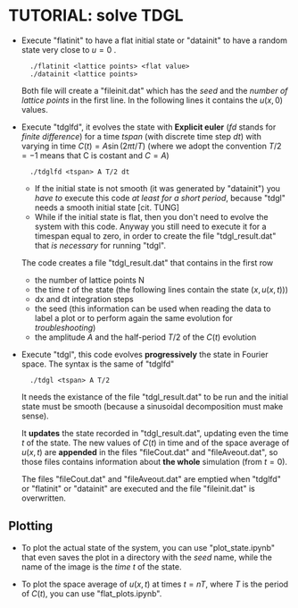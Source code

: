# TUTORIAL: solve TDGL
- Execute "flatinit" to have a flat initial state or "datainit" to have a random state very close to $u=0$ .
        
        ./flatinit <lattice points> <flat value>
        ./datainit <lattice points>
    Both file will create a "fileinit.dat" which has the _seed_ and the _number of lattice points_ in the first line.
    In the following lines it contains the $u(x,0)$ values.

- Execute "tdglfd", it evolves the state with **Explicit euler** (_fd_ stands for _finite difference_) for a time $tspan$ (with discrete time step $dt$) with varying in time $C(t) = A\sin(2\pi t/T)$ (where we adopt the convention $T/2 = -1$ means that C is costant and $C=A$)
        
        ./tdglfd <tspan> A T/2 dt
        

    - If the initial state is not smooth (it was generated by "datainit") you _have to_ execute this code _at least for a short period_, because "tdgl" needs a smooth initial state [cit. TUNG]
    - While if the initial state is flat, then you don't need to evolve the system with this code. Anyway you still need to execute it for a timespan equal to zero, in order to create the file "tdgl_result.dat" that _is necessary_ for running "tdgl".

    The code creates a file "tdgl_result.dat" that contains in the first row
    - the number of lattice points N
    - the time $t$ of the state (the following lines contain the state $(x, u(x,t))$)
    - dx and dt integration steps
    - the seed (this information can be used when reading the data to label a plot or to perform again the same evolution for _troubleshooting_)
    - the amplitude $A$ and the half-period $T/2$ of the $C(t)$ evolution
    
- Execute "tdgl", this code evolves **progressively** the state in Fourier space. The syntax is the same of "tdglfd"

        ./tdgl <tspan> A T/2
    It needs the existance of the file "tdgl_result.dat" to be run and the initial state must be smooth (because a sinusoidal decomposition must make sense).

    It **updates** the state recorded in "tdgl_result.dat", updating even the time $t$ of the state.
    The new values of $C(t)$ in time and of the space average of $u(x,t)$ are **appended** in the files "fileCout.dat" and "fileAveout.dat", so those files contains information about **the whole** simulation (from $t=0$).

    The files "fileCout.dat" and "fileAveout.dat" are emptied when "tdglfd" or "flatinit" or "datainit" are executed and the file "fileinit.dat" is overwritten.

## Plotting
- To plot the actual state of the system, you can use "plot_state.ipynb" that even saves the plot in a directory with the _seed_ name, while the name of the image is the _time t_ of the state.

- To plot the space average of $u(x,t)$ at times $t=nT$, where $T$ is the period of $C(t)$, you can use "flat_plots.ipynb".